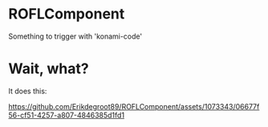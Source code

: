 # ROFLComponent
Something to trigger with 'konami-code'

# Wait, what?
It does this:

https://github.com/Erikdegroot89/ROFLComponent/assets/1073343/06677f56-cf51-4257-a807-4846385d1fd1

